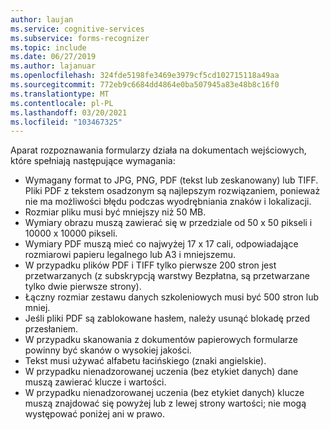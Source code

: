 ```yaml
---
author: laujan
ms.service: cognitive-services
ms.subservice: forms-recognizer
ms.topic: include
ms.date: 06/27/2019
ms.author: lajanuar
ms.openlocfilehash: 324fde5198fe3469e3979cf5cd102715118a49aa
ms.sourcegitcommit: 772eb9c6684dd4864e0ba507945a83e48b8c16f0
ms.translationtype: MT
ms.contentlocale: pl-PL
ms.lasthandoff: 03/20/2021
ms.locfileid: "103467325"
---
```

Aparat rozpoznawania formularzy działa na dokumentach wejściowych, które spełniają następujące wymagania:

* Wymagany format to JPG, PNG, PDF (tekst lub zeskanowany) lub TIFF. Pliki PDF z tekstem osadzonym są najlepszym rozwiązaniem, ponieważ nie ma możliwości błędu podczas wyodrębniania znaków i lokalizacji.
* Rozmiar pliku musi być mniejszy niż 50 MB.
* Wymiary obrazu muszą zawierać się w przedziale od 50 x 50 pikseli i 10000 x 10000 pikseli.
* Wymiary PDF muszą mieć co najwyżej 17 x 17 cali, odpowiadające rozmiarowi papieru legalnego lub A3 i mniejszemu.
* W przypadku plików PDF i TIFF tylko pierwsze 200 stron jest przetwarzanych (z subskrypcją warstwy Bezpłatna, są przetwarzane tylko dwie pierwsze strony).
* Łączny rozmiar zestawu danych szkoleniowych musi być 500 stron lub mniej.
* Jeśli pliki PDF są zablokowane hasłem, należy usunąć blokadę przed przesłaniem.
* W przypadku skanowania z dokumentów papierowych formularze powinny być skanów o wysokiej jakości.
* Tekst musi używać alfabetu łacińskiego (znaki angielskie).
* W przypadku nienadzorowanej uczenia (bez etykiet danych) dane muszą zawierać klucze i wartości.
* W przypadku nienadzorowanej uczenia (bez etykiet danych) klucze muszą znajdować się powyżej lub z lewej strony wartości; nie mogą występować poniżej ani w prawo.

